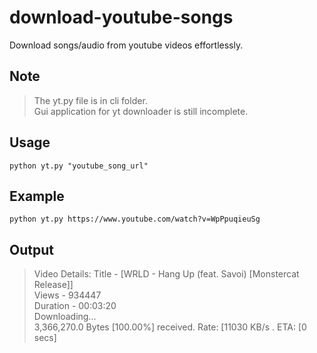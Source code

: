 # download-youtube-songs

Download songs/audio from youtube videos effortlessly.

## Note

> The yt.py file is in cli folder.  
> Gui application for yt downloader is still incomplete.

## Usage

`python yt.py "youtube_song_url"`

## Example

`python yt.py https://www.youtube.com/watch?v=WpPpuqieuSg `

## Output

> Video Details:
> Title - [WRLD - Hang Up (feat. Savoi) [Monstercat Release]]  
> Views - 934447  
> Duration - 00:03:20  
> Downloading...  
> 3,366,270.0 Bytes [100.00%] received. Rate: [11030 KB/s . ETA: [0 secs]
